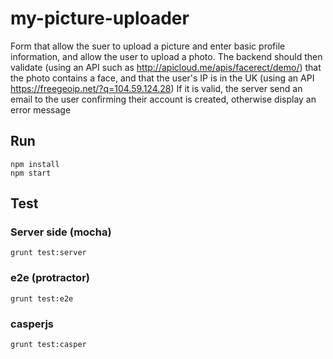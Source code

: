# my-picture-uploader
Form that allow the suer to upload a picture and enter basic profile information, and allow the user to upload a photo. 
The backend should then validate (using an API such as http://apicloud.me/apis/facerect/demo/) that the photo contains a face, and that the user's IP is in the UK (using an API https://freegeoip.net/?q=104.59.124.28)
If it is valid, the server send an email to the user confirming their account is created, otherwise display an error message

## Run
    npm install
    npm start
    
## Test
### Server side (mocha)
    grunt test:server
    
### e2e (protractor)
    grunt test:e2e  
      
### casperjs 
    grunt test:casper
  
